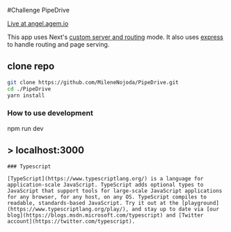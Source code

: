 #Challenge PipeDrive

[Live at angel.agem.io](https://angel.agem.io/)

This app uses Next's [custom server and routing](https://nextjs.org/docs/advanced-features/custom-server) mode. It also uses [express](https://expressjs.com/) to handle routing and page serving.

## clone repo

```bash
git clone https://github.com/MileneNojoda/PipeDrive.git
cd ./PipeDrive
yarn install
```
### How to use development

npm run dev
## > localhost:3000
```
### Typescript

[TypeScript](https://www.typescriptlang.org/) is a language for application-scale JavaScript. TypeScript adds optional types to JavaScript that support tools for large-scale JavaScript applications for any browser, for any host, on any OS. TypeScript compiles to readable, standards-based JavaScript. Try it out at the [playground](https://www.typescriptlang.org/play/), and stay up to date via [our blog](https://blogs.msdn.microsoft.com/typescript) and [Twitter account](https://twitter.com/typescript).
